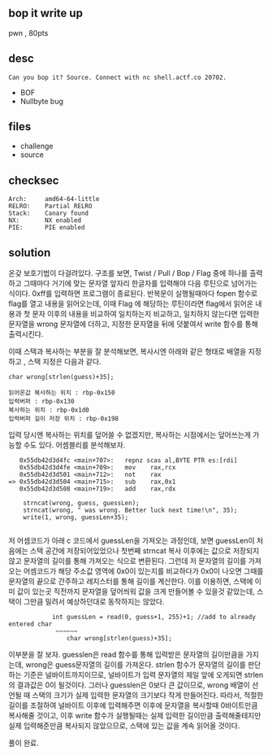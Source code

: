 bop it write up
---------------
pwn , 80pts

desc 
---------------
```
Can you bop it? Source. Connect with nc shell.actf.co 20702.

```

- BOF 
- Nullbyte bug

files 
---------------

- challenge 
- source

checksec 
---------------
    Arch:     amd64-64-little
    RELRO:    Partial RELRO
    Stack:    Canary found
    NX:       NX enabled
    PIE:      PIE enabled
    
solution 
---------------
온갖 보호기법이 다걸려있다.
구조를 보면, Twist / Pull / Bop / Flag 중에 하나를 출력하고
그때마다 거기에 맞는 문자열 앞자리 한글자를 입력해야 다음 루틴으로 넘어가는 식이다.
0xff를 입력하면 프로그램이 종료된다. 
반복문이 실행될때마다 fopen 함수로 flag를 열고 내용을 읽어오는데, 
이때 Flag 에 해당하는 루틴이라면 flag에서 읽어온 내용과 첫 문자 이후의 내용을 비교하여 일치하는지 비교하고,
일치하지 않는다면 입력한 문자열을 wrong 문자열에 더하고, 지정한 문자열을 뒤에 덧붙여서 write 함수를 통해 출력시킨다. 

이때 스택과 복사하는 부분을 잘 분석해보면, 복사시엔 아래와 같은 형태로 배열을 지정하고 , 스택 지정은 다음과 같다. 
```
char wrong[strlen(guess)+35];

읽어온값 복사하는 위치 : rbp-0x150
입력버퍼 : rbp-0x130 
복사하는 위치 : rbp-0x1d0 
입력버퍼 길이 저장 위치 : rbp-0x198
```
입력 당시엔 복사하는 위치를 덮어쓸 수 없겠지만, 복사하는 시점에서는 덮어쓰는게 가능할 수도 있다. 어셈블리를 분석해보자.

```
   0x55db42d3d4fc <main+707>:   repnz scas al,BYTE PTR es:[rdi]
   0x55db42d3d4fe <main+709>:   mov    rax,rcx
   0x55db42d3d501 <main+712>:   not    rax
=> 0x55db42d3d504 <main+715>:   sub    rax,0x1
   0x55db42d3d508 <main+719>:   add    rax,rdx
   
   	strncat(wrong, guess, guessLen);
	strncat(wrong, " was wrong. Better luck next time!\n", 35);
	write(1, wrong, guessLen+35);
   
```
저 어셈코드가 아래 c 코드에서 guessLen을 가져오는 과정인데, 보면 guessLen이 처음에는 스택 공간에 저장되어있었으나 
첫번째 strncat 복사 이후에는 값으로 저장되지 않고 문자열의 길이를 통해 가져오는 식으로 변환된다. 
그런데 저 문자열의 길이를 가져오는 어셈코드가 해당 주소값 영역에 0x0이 있는지를 비교하다가 0x0이 나오면 그때를 문자열의 끝으로 간주하고 레지스터를 통해 길이를 계산한다. 
이를 이용하면, 스택에 이미 값이 있는곳 직전까지 문자열을 덮어씌워 값을 크게 만들어볼 수 있을것 같았는데, 
스택이 그만큼 밀려서 예상하던대로 동작하지는 않았다.

```
			int guessLen = read(0, guess+1, 255)+1; //add to already entered char
             ~~~~~~
				char wrong[strlen(guess)+35];
```
이부분을 잘 보자. guesslen은 read 함수를 통해 입력받은 문자열의 길이만큼을 가지는데, wrong은 guess문자열의 길이를 가져온다. 
strlen 함수가 문자열의 길이를 판단하는 기준은 널바이트까지이므로, 널바이트가 입력 문자열의 제일 앞에 오게되면 strlen의 결과값은 0이 될것이다. 
그러나 guesslen은 0보다 큰 값이므로, wrong 배열이 선언될 때 스택의 크기가 실제 입력한 문자열의 크기보다 작게 만들어진다. 
따라서, 적절한 길이를 조절하여 널바이트 이후에 입력해주면 이후에 문자열을 복사할때 0바이트만큼 복사해줄 것이고, 
이후 write 함수가 실행될때는 실제 입력한 길이만큼 출력해줄테지만 실제 입력해준만큼 복사되지 않았으므로, 스택에 있는 값을 계속 읽어올 것이다. 

풀이 완료. 








